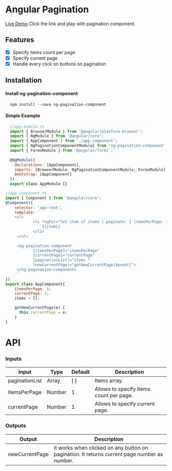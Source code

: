 # Angular Pagination

[Live Demo](https://isagul.github.io/ng-pagination-component/)
Click the link and play with pagination component.

## Features  
- [x] Specify items count per page
- [x] Specify current page
- [x] Handle every click on buttons on pagination
  
## Installation  
#### Install ng-pagination-component
```  
  npm install --save ng-pagination-component  
```  
#### Simple Example  
```javascript  
  //app.module.ts
  import { BrowserModule } from '@angular/platform-browser';
  import { NgModule } from '@angular/core';
  import { AppComponent } from './app.component';
  import { NgPaginationComponentModule} from 'ng-pagination-component';  
  import { FormsModule } from '@angular/forms';  
    
  @NgModule({  
    declarations: [AppComponent],  
    imports: [BrowserModule, NgPaginationComponentModule, FormsModule],  
    bootstrap: [AppComponent]  
  })  
  export class AppModule {}  
```  
```javascript
//app.component.ts
import { Component } from '@angular/core';
@Component({
    selector: 'app-root',
    template: `
	<ul>
            <li *ngFor="let item of items | paginate: { itemsPerPage: itemsPerPage, currentPage: currentPage }">
                {{item}}	
            </li>
	 </ul>
  
	 <ng-pagination-component 
            [itemsPerPage]="itemsPerPage"  
            [currentPage]="currentPage"  
            [paginationList]="items "  
            (newCurrentPage)="getNewCurrentPage($event)">
	 </ng-pagination-component>
	 `
})
export class AppComponent{
    itemsPerPage: 5;
    currentPage: 1;
    items = []; 

	getNewCurrentPage(e) {  
	  this.currentPage = e;  
	}
}
```
  
# API  
### Inputs  
| Input  | Type | Default | Description  
| ------------- | ------------- | ------------- | -------------  
| paginationList| Array<any>  | [ ]  | Items array. 
| itemsPerPage| Number| 1 | Allows to specify items count per page. 
| currentPage| Number | 1  | Allows to specify current page.

### Outputs  
| Output  | Description  
| ------------- | -------------  
| newCurrentPage| It works when clicked on any button on pagination. It returns current page number as number.
